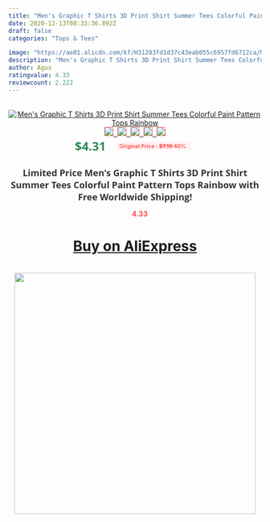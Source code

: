 ```yaml
---
title: "Men's Graphic T Shirts 3D Print Shirt Summer Tees Colorful Paint Pattern Tops Rainbow"
date: 2020-12-13T08:33:36.892Z
draft: false
categories: "Tops & Tees"

image: "https://ae01.alicdn.com/kf/H31283fd1d37c43eab055c6957fd6712ca/Men-s-Graphic-T-Shirts-3D-Print-Shirt-Summer-Tees-Colorful-Paint-Pattern-Tops-Rainbow.jpg"
description: "Men's Graphic T Shirts 3D Print Shirt Summer Tees Colorful Paint Pattern Tops Rainbow"
author: Agus
ratingvalue: 4.33
reviewcount: 2.222
---
```

<br>
<div style="text-align: center;">
<a href="https://s.click.aliexpress.com/e/_9wDVc1" target="_blank" rel="nofollow noopener noreferrer"><img alt="Men's Graphic T Shirts 3D Print Shirt Summer Tees Colorful Paint Pattern Tops Rainbow" class="magnifier-image" src="https://ae01.alicdn.com/kf/H31283fd1d37c43eab055c6957fd6712ca/Men-s-Graphic-T-Shirts-3D-Print-Shirt-Summer-Tees-Colorful-Paint-Pattern-Tops-Rainbow.jpg_640x640.jpg">
<br>
<img style="border:1px solid salmon" src="https://ae01.alicdn.com/kf/H31283fd1d37c43eab055c6957fd6712ca/Men-s-Graphic-T-Shirts-3D-Print-Shirt-Summer-Tees-Colorful-Paint-Pattern-Tops-Rainbow.jpg_120x120.jpg">&nbsp;&nbsp;<img style="border:1px solid salmon" src="https://ae01.alicdn.com/kf/Hc7d7f47a014e438189bf3c7cb1815331s/Men-s-Graphic-T-Shirts-3D-Print-Shirt-Summer-Tees-Colorful-Paint-Pattern-Tops-Rainbow.jpg_120x120.jpg">&nbsp;&nbsp;<img style="border:1px solid salmon" src="_120x120.jpg">&nbsp;&nbsp;<img style="border:1px solid salmon" src="_120x120.jpg">&nbsp;&nbsp;<img style="border:1px solid salmon" src="_120x120.jpg"></a></div><br0>
<div style="text-align: center;"><span style="background-color: white; border: 0px; box-sizing: border-box; color: seagreen; display: inline-block; font-family: &quot;open sans&quot; , &quot;arial&quot; , &quot;helvetica&quot; , sans-serif , &quot;heiti&quot;; font-size: 24px; font-stretch: inherit; font-weight: 700; line-height: inherit; margin: 0px 10px 0px 0px; padding: 0px; vertical-align: middle;">$4.31 </span>
<span style="background: rgb(255 , 241 , 241); border-radius: 3px; border: 0px; box-sizing: border-box; color: #ff4747; display: inline-block; font-family: inherit; font-size: 12px; font-stretch: inherit; font-style: inherit; font-variant: inherit; font-weight: 600; line-height: inherit; margin: 0px; padding: 2px 5px; transform: scale(0.9); vertical-align: middle;">Original Price : <b style="text-decoration: line-through;">$7.19 </b> 40%&nbsp;&nbsp;</span></div>
<h1 style="color: #333333; display: inline-block; font-family: &quot;open sans&quot; , &quot;arial&quot; , &quot;helvetica&quot; , sans-serif , &quot;heiti&quot;; font-size: 18px; font-stretch: inherit; font-weight: 700; text-align: center;">Limited Price Men's Graphic T Shirts 3D Print Shirt Summer Tees Colorful Paint Pattern Tops Rainbow with Free Worldwide Shipping!</h1>
<div style="color: #ff4747; text-align: center;">
<img src="https://4.bp.blogspot.com/-M0ZcTcb-5uY/XleCXlxnR4I/AAAAAAAAAEc/OrjgMkXV1oMQFaCRZj5HQwOCBcu3w1FegCPcBGAYYCw/s1600/star.png" style="height: 15px;">&nbsp;<b>4.33</b></div>
<div class="button_cont" align="center"><a class="buynow_a" href="https://s.click.aliexpress.com/e/_9wDVc1" target="_blank" rel="nofollow noopener noreferrer"><H1>Buy on AliExpress</H1></a></div><br>
<div class="separator" style="clear: both; text-align: center;">
<img src="https://lh3.googleusercontent.com/-pTy5HemUv9M/XlePHvY0dAI/AAAAAAAAAE4/0nX5iRUoIWY8eMW9Dpxeirr157OZliDIgCLcBGAsYHQ/s1600/badge.gif" width="480">
</div>
